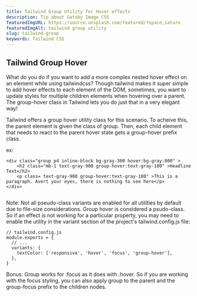 ```yaml
---
title: Tailwind Group Utility for Hover effects
description: Tip about Gatsby Image CSS
featuredImgURL: https://source.unsplash.com/featured/?space,saturn
featuredImgAlt: tailwind group utility
slug: tailwind-group
keywords: Tailwind CSS
---
```

## Tailwind Group Hover

What do you do if you want to add a more complex nested hover effect on an element while using tailwindcss? Though tailwind makes it super simple to add hover effects to each element of the DOM, sometimes, you want to update styles for multiple children elements when hovering over a parent. The group-hover class in Tailwind lets you do just that in a very elegant way!

Tailwind offers a group hover utility class for this scenario. To acheive this, the parent element is given the class of group. Then, each child element that needs to react to the parent hover state gets a group-hover prefix class.

ex:

```
<div class="group p4 inline-block bg-gray-300 hover:bg-gray:800" >
    <h2 class="mb-1 text-gray-900 group-hover:text-gray-100" >Headline Text</h2>
    <p class= text-gray-900 group-hover:text-gray-100" >This is a paragraph. Avert your eyes, there is nothing to see here</p>
</div>


```

Note: Not all pseudo-class variants are enabled for all utilities by default due to file-size considerations. Group hover is considered a psudo-class. So if an effect is not working for a particular property, you may need to enable the utility in the variant section of the project's tailwind.config.js file:

```
// tailwind.config.js
module.exports = {
  // ...
  variants: {
    textColor: ['responsive', 'hover', 'focus', 'group-hover'],
  },
}

```

Bonus: Group works for :focus as it does with :hover. So if you are working with the focus styling, you can also apply group to the parent and the group-focus prefix to the children nodes. 


